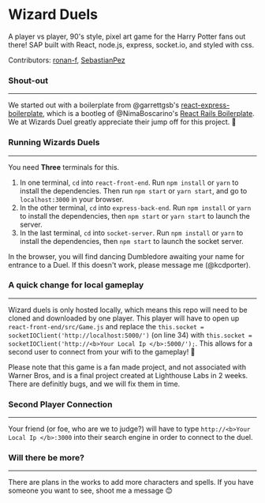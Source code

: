 # Wizard Duels
A player vs player, 90's style, pixel art game for the Harry Potter fans out there! SAP built with React, node.js, express, socket.io, and styled with css.

Contributors: [ronan-f](https://github.com/ronan-f), [SebastianPez](https://github.com/SebastianPez)



### **Shout-out**
-----------------
We started out with a boilerplate from @garrettgsb's [react-express-boilerplate](https://github.com/garrettgsb/react-express-boilerplate), which is a bootleg of @NimaBoscarino's [React Rails Boilerplate](https://github.com/NimaBoscarino/react-rails-boilerplate). We at Wizards Duel greatly appreciate their jump off for this project. 🙌


### Running Wizards Duels
-------------------------
You need **Three** terminals for this.
1. In one terminal, `cd` into `react-front-end`. Run `npm install` or `yarn` to install the dependencies. Then run `npm start` or `yarn start`, and go to `localhost:3000` in your browser.
2. In the other terminal, `cd` into `express-back-end`. Run `npm install` or `yarn` to install the dependencies, then `npm start` or `yarn start` to launch the server.
3. In the last terminal, `cd` into `socket-server`. Run `npm install` or `yarn` to install the dependencies, then `npm start` to launch the socket server.

In the browser, you will find dancing Dumbledore awaiting your name for entrance to a Duel.
If this doesn't work, please message me (@kcdporter).


### A quick change for local gameplay
--------------
Wizard duels is only hosted locally, which means this repo will need to be cloned and downloaded by one player. This player will have to open up `react-front-end/src/Game.js` and replace the `this.socket = socketIOClient('http://localhost:5000/')` (on line 34) with `this.socket = socketIOClient('http://<b>Your Local Ip </b>:5000/');`. This allows for a second user to connect from your wifi to the gameplay! 🤗

Please note that this game is a fan made project, and not associated with Warner Bros, and is a final project created at Lighthouse Labs in 2 weeks. There are definitly bugs, and we will fix them in time.


### Second Player Connection
-------
Your friend (or foe, who are we to judge?) will have to type `http://<b>Your Local Ip </b>:3000` into their search engine in order to connect to the duel.


### Will there be more?
-----
There are plans in the works to add more characters and spells. If you have someone you want to see, shoot me a message 😊
